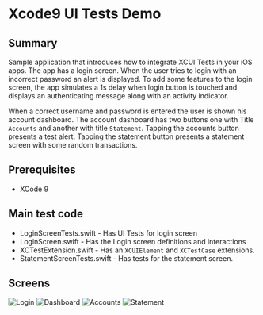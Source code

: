 # Xcode9 UI Tests Demo

## Summary
Sample application that introduces how to integrate XCUI Tests in your iOS apps. The app has a login screen. When the user tries to login with an incorrect password an alert is displayed. To add some features to the login screen, the app simulates a 1s delay when login button is touched and displays an authenticating message along with an activity indicator.

When a correct username and password is entered the user is shown his account dashboard. The account dashboard has two buttons one with Title `Accounts` and another with title `Statement`. Tapping the accounts button presents a test alert. Tapping the statement button presents a statement screen with some random transactions.

## Prerequisites

* XCode 9

## Main test code
* LoginScreenTests.swift - Has UI Tests for login screen
* LoginScreen.swift - Has the Login screen definitions and interactions
* XCTestExtension.swift - Has an `XCUIElement` and `XCTestCase` extensions.
* StatementScreenTests.swift - Has tests for the statement screen.

## Screens
![Login](https://github.com/mvemjsun/xcode9UITest/blob/master/Images/Login.png)
![Dashboard](https://github.com/mvemjsun/xcode9UITest/blob/master/Images/Dashboard.png)
![Accounts](https://github.com/mvemjsun/xcode9UITest/blob/master/Images/Accounts.png)
![Statement](https://github.com/mvemjsun/xcode9UITest/blob/master/Images/Statement.png)
